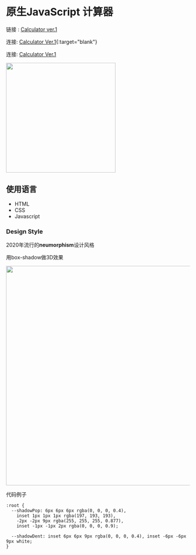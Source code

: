 # 原生JavaScript 计算器

链接 : <a href="">Calculator ver.1</a>


连接: [Calculator Ver.1](https://musekorea.github.io/js-Calculator/){:target="blank"}

连接: <a href="https://musekorea.github.io/js-Calculator/" target="_blank">Calculator Ver.1</a>

<img src="https://user-images.githubusercontent.com/77679025/147753921-505213cb-a591-4f89-9b27-8627698c12df.gif" width="300px">


## 使用语言
- HTML
- CSS
- Javascript

### Design Style

2020年流行的**neumorphism**设计风格

用box-shadow做3D效果 

<img src="https://user-images.githubusercontent.com/77679025/147754943-819e2524-061e-4c7e-88a0-e690e228f6ea.png" width="600px">  

代码例子
```
:root {
  --shadowPop: 6px 6px 6px rgba(0, 0, 0, 0.4),
    inset 1px 1px 1px rgba(197, 193, 193),
    -2px -2px 9px rgba(255, 255, 255, 0.877),
    inset -1px -1px 2px rgba(0, 0, 0, 0.9);

  --shadowDent: inset 6px 6px 9px rgba(0, 0, 0, 0.4), inset -6px -6px 9px white;
}
```
